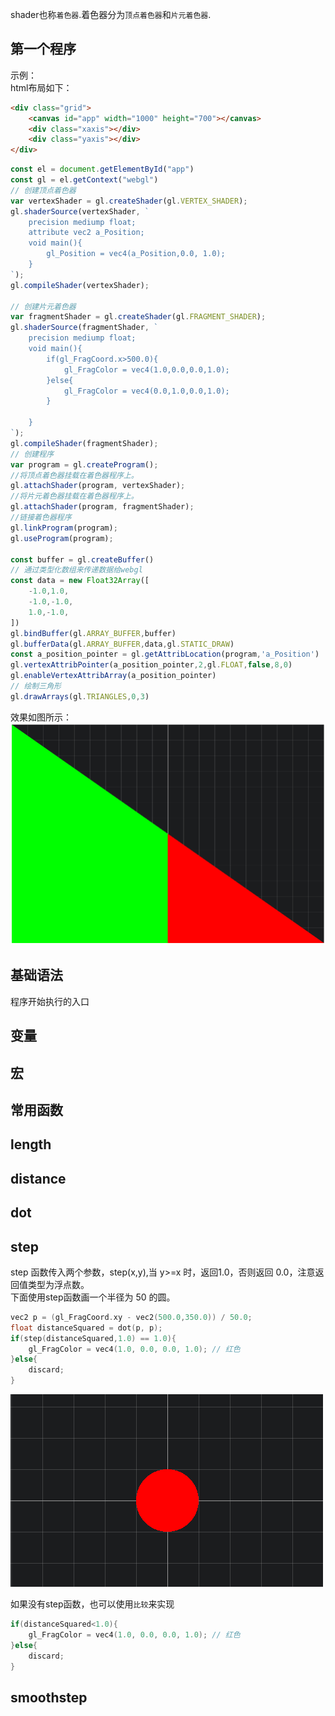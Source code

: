 shader也称`着色器`.着色器分为`顶点着色器`和`片元着色器`.


## 第一个程序

示例：  
html布局如下：  

```html
<div class="grid">
	<canvas id="app" width="1000" height="700"></canvas>
	<div class="xaxis"></div>
	<div class="yaxis"></div>
</div>
```
```js
const el = document.getElementById("app")
const gl = el.getContext("webgl")
// 创建顶点着色器
var vertexShader = gl.createShader(gl.VERTEX_SHADER);
gl.shaderSource(vertexShader, `
    precision mediump float;
    attribute vec2 a_Position;
    void main(){
        gl_Position = vec4(a_Position,0.0, 1.0);
    }
`);
gl.compileShader(vertexShader);

// 创建片元着色器
var fragmentShader = gl.createShader(gl.FRAGMENT_SHADER);
gl.shaderSource(fragmentShader, `
    precision mediump float;      
    void main(){
        if(gl_FragCoord.x>500.0){
            gl_FragColor = vec4(1.0,0.0,0.0,1.0);
        }else{
            gl_FragColor = vec4(0.0,1.0,0.0,1.0);
        }
        
    }
`);
gl.compileShader(fragmentShader);
// 创建程序
var program = gl.createProgram();
//将顶点着色器挂载在着色器程序上。
gl.attachShader(program, vertexShader); 
//将片元着色器挂载在着色器程序上。
gl.attachShader(program, fragmentShader);
//链接着色器程序
gl.linkProgram(program);
gl.useProgram(program);

const buffer = gl.createBuffer()
// 通过类型化数组来传递数据给webgl
const data = new Float32Array([
    -1.0,1.0,
    -1.0,-1.0,
    1.0,-1.0,
])
gl.bindBuffer(gl.ARRAY_BUFFER,buffer)
gl.bufferData(gl.ARRAY_BUFFER,data,gl.STATIC_DRAW)
const a_position_pointer = gl.getAttribLocation(program,'a_Position')
gl.vertexAttribPointer(a_position_pointer,2,gl.FLOAT,false,8,0)
gl.enableVertexAttribArray(a_position_pointer)
// 绘制三角形
gl.drawArrays(gl.TRIANGLES,0,3)
```
效果如图所示：
![](../../assets/img/test01.png)



## 基础语法
程序开始执行的入口

## 变量

## 宏

## 常用函数

## length

## distance



## dot


## step 
step 函数传入两个参数，step(x,y),当 y>=x 时，返回1.0，否则返回 0.0，注意返回值类型为浮点数。  
下面使用step函数画一个半径为 50 的圆。
```c
vec2 p = (gl_FragCoord.xy - vec2(500.0,350.0)) / 50.0;
float distanceSquared = dot(p, p);
if(step(distanceSquared,1.0) == 1.0){
    gl_FragColor = vec4(1.0, 0.0, 0.0, 1.0); // 红色
}else{
    discard;
}
```
![](../../assets/img/demo02.png)

如果没有step函数，也可以使用`比较`来实现
```c
if(distanceSquared<1.0){
    gl_FragColor = vec4(1.0, 0.0, 0.0, 1.0); // 红色
}else{
    discard;
}
```

## smoothstep




